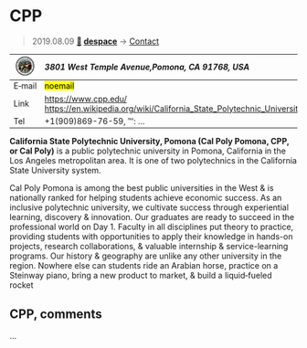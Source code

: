 # CPP
> 2019.08.09 **[🚀](../index/index.md) [despace](index.md)** → [Contact](contact.md)

|[![](f/contact/c/cpp_logo1_thumb.jpg)](f/contact/c/cpp_logo1.png)|*3801 West Temple Avenue,Pomona, CA 91768, USA*|
|:--|:--|
|E‑mail| <mark>noemail</mark> |
|Link| <https://www.cpp.edu/><br> <https://en.wikipedia.org/wiki/California_State_Polytechnic_University,_Pomona> |
|Tel| +1(909)869-76-59, ℻: … |

**California State Polytechnic University, Pomona (Cal Poly Pomona, CPP, or Cal Poly)** is a public polytechnic university in Pomona, California in the Los Angeles metropolitan area. It is one of two polytechnics in the California State University system.

Cal Poly Pomona is among the best public universities in the West & is nationally ranked for helping students achieve economic success. As an inclusive polytechnic university, we cultivate success through experiential learning, discovery & innovation. Our graduates are ready to succeed in the professional world on Day 1. Faculty in all disciplines put theory to practice, providing students with opportunities to apply their knowledge in hands-on projects, research collaborations, & valuable internship & service-learning programs. Our history & geography are unlike any other university in the region. Nowhere else can students ride an Arabian horse, practice on a Steinway piano, bring a new product to market, & build a liquid‑fueled rocket


<p style="page-break-after:always"> </p>

## CPP, comments

…


